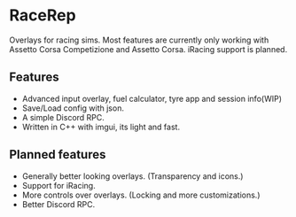 # RaceRep
Overlays for racing sims.
Most features are currently only working with Assetto Corsa Competizione and Assetto Corsa. iRacing support is planned.

## Features
  - Advanced input overlay, fuel calculator, tyre app and session info(WIP)
  - Save/Load config with json.
  - A simple Discord RPC.
  - Written in C++ with imgui, its light and fast.

## Planned features
  - Generally better looking overlays. (Transparency and icons.)
  - Support for iRacing.
  - More controls over overlays. (Locking and more customizations.)
  - Better Discord RPC.
